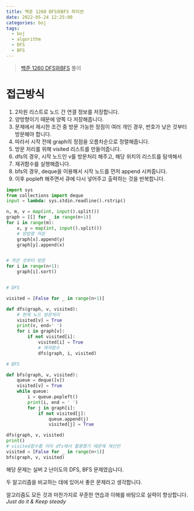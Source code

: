 ```yaml
---
title: 백준 1260 DFS와BFS 파이썬
date: 2022-05-24 12:25:00
categories: boj
tags:
  - boj
  - algorithm
  - DFS
  - BFS
---
```



> [백준 1260 DFS와BFS](https://www.acmicpc.net/problem/1260) 풀이

# 접근방식
1. 2차원 리스트로 노드 간 연결 정보를 저장합니다.
2. 양방향이기 때문에 양쪽 다 저장해줍니다.
3. 문제에서 제시한 조건 중 방문 가능한 정점이 여러 개인 경우, 번호가 낮은 것부터 방문해야 합니다.
4. 따라서 시작 전에 graph의 정점을 오름차순으로 정렬해줍니다.
5. 방문 처리를 위해 visited 리스트를 만들어줍니다.
6. dfs의 경우, 시작 노드인 v를 방문처리 해주고, 해당 위치의 리스트를 탐색해서
7. 재귀함수를 실행해줍니다.
8. bfs의 경우, deque을 이용해서 시작 노드를 먼저 append 시켜줍니다.
9. 이후 popleft 해주면서 큐에 다시 넣어주고 출력하는 것을 반복합니다.
~~~python
import sys
from collections import deque
input = lambda: sys.stdin.readline().rstrip()

n, m, v = map(int, input().split())
graph = [[] for _ in range(n+1)]
for i in range(m):
    x, y = map(int, input().split())
    # 양방향 저장
    graph[x].append(y)
    graph[y].append(x)


# 작은 것부터 방문
for i in range(n+1):
    graph[i].sort()


# DFS

visited = [False for _ in range(n+1)]

def dfs(graph, v, visited):
    # 현재 노드 방문처리
    visited[v] = True
    print(v, end=' ')
    for i in graph[v]:
        if not visited[i]:
            visited[i] = True
            # 재귀함수
            dfs(graph, i, visited)

# BFS

def bfs(graph, v, visited):
    queue = deque([v])
    visited[v] = True
    while queue:
        i = queue.popleft()
        print(i, end = ' ')
        for j in graph[i]:
            if not visited[j]:
                queue.append(j)
                visited[j] = True

dfs(graph, v, visited)
print()
# visited함수를 이미 dfs에서 활용했기 때문에 재선언
visited = [False for _ in range(n+1)]
bfs(graph, v, visited)
~~~

해당 문제는 실버 2 난이도의 DFS, BFS 문제였습니다.

두 알고리즘을 비교하는 데에 있어서 좋은 문제라고 생각합니다.

알고리즘도 모든 것과 마찬가지로 꾸준한 연습과 이해를 바탕으로 실력이 향상합니다.    
*Just do it & Keep steady*
